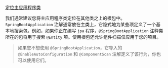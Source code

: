 [定位主应用程序类](https://docs.spring.io/spring-boot/docs/3.1.1/reference/htmlsingle/#using.structuring-your-code.locating-the-main-class)

我们通常建议您将主应用程序类定位在其他类之上的根包中。`SpringBootApplication` 注解通常放在主类上，它隐式地为某些项定义了一个基本地搜索包。例如，如果你正在编写 `jpa` 程序，`@SpringBootApplication` 注释类所在的包将用于搜索 `@Entity` 项。使用根包还允许组件扫描仅应用于您的项目。

> 如果您不想使用 `@SpringBootApplication`，它导入的 `@EnableAutoConfiguration` 和 `@ComponentScan` 注解定义了该行为，你也可以使用它们。